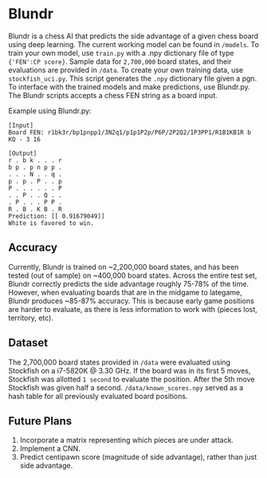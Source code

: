 # Blundr

Blundr is a chess AI that predicts the side advantage of a given chess board using deep learning. The current working model can be found in ```/models```. To train your own model, use ```train.py``` with a .npy dictionary file of type ```{'FEN':CP score}```. Sample data for ```2,700,000``` board states, and their evaluations are provided in ```/data```. To create your own training data, use ```stockfish_uci.py```. This script generates the ```.npy``` dictionary file given a pgn. To interface with the trained models and make predictions, use Blundr.py. The Blundr scripts accepts a chess FEN string as a board input.

Example using Blundr.py:
```
[Input]
Board FEN: r1bk3r/bp1pnpp1/3N2q1/p1p1P2p/P6P/2P2Q2/1P3PP1/R1B1KB1R b KQ - 3 16

[Output]
r . b k . . . r
b p . p n p p .
. . . N . . q .
p . p . P . . p
P . . . . . . P
. . P . . Q . .
. P . . . P P .
R . B . K B . R
Prediction: [[ 0.91679049]]
White is favored to win.
```

## Accuracy

Currently, Blundr is trained on ~2,200,000 board states, and has been tested (out of sample) on ~400,000 board states. Across the entire test set, Blundr correctly predicts the side advantage roughly 75-78% of the time. However, when evaluating boards that are in the midgame to lategame, Blundr produces ~85-87% accuracy. This is because early game positions are harder to evaluate, as there is less information to work with (pieces lost, territory, etc).

## Dataset

The 2,700,000 board states provided in ```/data``` were evaluated using Stockfish on a i7-5820K @ 3.30 GHz. If the board was in its first 5 moves, Stockfish was allotted ```1 second``` to evaluate the position. After the 5th move Stockfish was given half a second. ```/data/known_scores.npy``` served as a hash table for all previously evaluated board positions. 

## Future Plans

1. Incorporate a matrix representing which pieces are under attack. 
2. Implement a CNN.
3. Predict centipawn score (magnitude of side advantage), rather than just side advantage.
